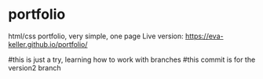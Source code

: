 # portfolio
html/css portfolio, very simple, one page
Live version:
https://eva-keller.github.io/portfolio/

#this is just a try, learning how to work with branches
#this commit is for the version2 branch 
